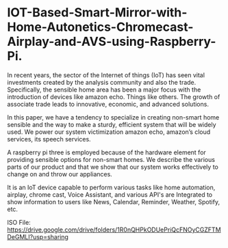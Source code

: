 # IOT-Based-Smart-Mirror-with-Home-Autonetics-Chromecast-Airplay-and-AVS-using-Raspberry-Pi.

In recent years, the sector of the Internet of things (IoT) has seen vital investments created by the analysis community and also the trade. Specifically, the sensible home area has been a major focus with the introduction of devices like amazon echo. Things like others. The growth of associate trade leads to innovative, economic, and advanced solutions.

In this paper, we have a tendency to specialize in creating non-smart home sensible and the way to make a sturdy, efficient system that will be widely used.
We power our system victimization amazon echo, amazon’s cloud services, its speech services.

A raspberry pi three is employed because of the hardware element for providing sensible options for non-smart homes.
We describe the various parts of our product and that we show that our system works effectively to change on and throw our appliances.

It is an IoT device capable to perform various tasks like home automation, airplay, chrome cast, Voice Assistant, and various API's are Integrated to show information to users like News, Calendar, Reminder, Weather, Spotify, etc.

ISO File:
https://drive.google.com/drive/folders/1R0nQHPkODUePriQcFNOyCGZFTMDeGMLI?usp=sharing
